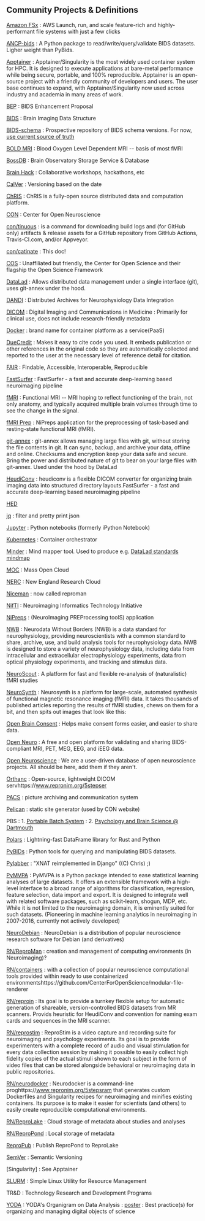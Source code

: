 ## Community Projects & Definitions

[Amazon FSx](https://aws.amazon.com/fsx/)
: AWS Launch, run, and scale feature-rich and highly-performant file systems with just a few clicks

[ANCP-bids](https://github.com/ANCPLabOldenburg/ancp-bids)
: A Python package to read/write/query/validate BIDS datasets. Ligher weight than PyBids.

[Apptainer](https://apptainer.org/)
: Apptainer/Singularity is the most widely used container system for HPC. It is designed to execute applications at bare-metal performance while being secure, portable, and 100% reproducible. Apptainer is an open-source project with a friendly community of developers and users. The user base continues to expand, with Apptainer/Singularity now used across industry and academia in many areas of work.

[BEP](https://bids.neuroimaging.io/governance.html#a-bep-procedure-key-definitions)
: BIDS Enhancement Proposal

[BIDS](https://bids-specification.readthedocs.io/en/stable/)
: Brain Imaging Data Structure

[BIDS-schema](https://github.com/bids-standard/bids-schema)
: Prospective repository of BIDS schema versions. For now, [use current source of truth](https://github.com/bids-standard/bids-specification/tree/master/src/schema)

[BOLD MRI](https://en.wikipedia.org/wiki/Blood-oxygen-level-dependent_imaging)
: Blood Oxygen Level Dependent MRI -- basis of most fMRI 

[BossDB](https://bossdb.org/)
: Brain Observatory Storage Service & Database 

[Brain Hack](https://brainhack.org/)
: Collaborative workshops, hackathons, etc

[CalVer](https://calver.org/)
: Versioning based on the date

[ChRIS](http://chrisproject.org/)
: ChRIS is a fully-open source distributed data and computation platform. 

[CON](http://centerforopenneuroscience.org/)
: Center for Open Neuroscience

[con/tinuous](https://github.com/con/tinuous/)
: is a command for downloading build logs and (for GitHub only) artifacts & release assets for a GitHub repository from GitHub Actions, Travis-CI.com, and/or Appveyor.

[con/catinate](https://github.com/con/catinate/)
: This doc!

[COS](http://cos.io)
: Unaffiliated but friendly, the Center for Open Science and their flagship the Open Science Framework

[DataLad](https://www.datalad.org/)
: Allows distributed data management under a single interface (git), uses git-annex under the hood.

[DANDI](https://www.dandiarchive.org/)
: Distributed Archives for Neurophysiology Data Integration 

[DICOM](https://www.dicomstandard.org/)
: Digital Imaging and Communications in Medicine
: Primarily for clinical use, does not include research-friendly metadata

[Docker](https://en.wikipedia.org/wiki/Docker_(software))
: brand name for container platform as a service(PaaS)

[DueCredit](https://github.com/duecredit/duecredit)
: Makes it easy to cite code you used. It embeds publication or other references in the original code so they are automatically collected and reported to the user at the necessary level of reference detail for citation.

[FAIR](https://www.go-fair.org/fair-principles/)
: Findable, Accessible, Interoperable, Reproducible

[FastSurfer](https://github.com/Deep-MI/FastSurfer)
: FastSurfer - a fast and accurate deep-learning based neuroimaging pipeline

[fMRI](???)
: Functional MRI -- MRI hoping to reflect functioning of the brain, not only anatomy, and typically acquired multiple brain volumes through time to see the change in the signal.

[fMRI Prep](https://fmriprep.org/en/stable/)
: NiPreps application for the preprocessing of task-based and resting-state functional MRI (fMRI).

[git-annex](https://git-annex.branchable.com/)
: git-annex allows managing large files with git, without storing the file contents in git. It can sync, backup, and archive your data, offline and online. Checksums and encryption keep your data safe and secure. Bring the power and distributed nature of git to bear on your large files with git-annex. Used under the hood by DataLad

[HeudiConv](https://github.com/nipy/heudiconv)
: heudiconv is a flexible DICOM converter for organizing brain imaging data into structured directory layouts.FastSurfer - a fast and accurate deep-learning based neuroimaging pipeline

[HED](https://www.hedtags.org/)

[jq](https://stedolan.github.io/jq/)
: filter and pretty print json

[Jupyter](https://jupyter.org/)
: Python notebooks (formerly iPython Notebook)

[Kubernetes](https://kubernetes.io/)
: Container orchestrator

[Minder](https://github.com/phase1geo/Minder)
: Mind mapper tool. Used to produce e.g. [DataLad standards mindmap](https://datasets.datalad.org/centerforopenneuroscience/talks/2022-tx-big-neuroscience.html#/4/5)

[MOC](https://massopen.cloud/)
: Mass Open Cloud

[NERC](https://nerc.mghpcc.org/)
: New England Research Cloud

[Niceman](https://github.com/ReproNim/reproman)
: now called reproman

[NifTI](https://nifti.nimh.nih.gov/)
: Neuroimaging Informatics Technology Initiative

[NiPreps](www.nipreps.org)
:  (NeuroImaging PREProcessing toolS) application

[NWB](https://www.nwb.org/)
: Neurodata Without Borders (NWB) is a data standard for neurophysiology, providing neuroscientists with a common standard to share, archive, use, and build analysis tools for neurophysiology data. NWB is designed to store a variety of neurophysiology data, including data from intracellular and extracellular electrophysiology experiments, data from optical physiology experiments, and tracking and stimulus data.

[NeuroScout](https://neuroscout.org/)
: A platform for fast and flexible re-analysis of (naturalistic) fMRI studies

[NeuroSynth](https://neurosynth.org/)
: Neurosynth is a platform for large-scale, automated synthesis of functional magnetic resonance imaging (fMRI) data. It takes thousands of published articles reporting the results of fMRI studies, chews on them for a bit, and then spits out images that look like this:

[Open Brain Consent](http://open-brain-consent.readthedocs.org/)
: Helps make consent forms easier, and easier to share data.

[Open Neuro](https://openneuro.org/)
: A free and open platform for validating and sharing BIDS-compliant MRI, PET, MEG, EEG, and iEEG data.

[Open Neuroscience](https://open-neuroscience.com/)
: We are a user-driven database of open neuroscience projects. All should be here, add them if they aren't.

[Orthanc](https://www.orthanc-server.com/)
: Open-source, lightweight DICOM servhttps://www.repronim.org/5stepser

[PACS](https://en.wikipedia.org/wiki/Picture_archiving_and_communication_system)
: picture archiving and communication system

[Pelican](https://docs.getpelican.com/en/latest/)
: static site generator (used by CON website)

PBS
: 1. [Portable Batch System](https://en.wikipedia.org/wiki/Portable_Batch_System)
: 2. [Psychology and Brain Science @ Dartmouth](https://pbs.dartmouth.edu/)

[Polars](https://www.pola.rs/)
: Lightning-fast DataFrame library for Rust and Python

[PyBIDs](https://github.com/bids-standard/pybids)
: Python tools for querying and manipulating BIDS datasets. 

[Pylabber](https://github.com/TheLabbingProject/pylabber)
: "XNAT reimplemented in Django" ((C) Chris) ;)


[PyMVPA](http://www.pymvpa.org/)
: PyMVPA is a Python package intended to ease statistical learning analyses of large datasets. It offers an extensible framework with a high-level interface to a broad range of algorithms for classification, regression, feature selection, data import and export. It is designed to integrate well with related software packages, such as scikit-learn, shogun, MDP, etc. While it is not limited to the neuroimaging domain, it is eminently suited for such datasets. (Pioneering in machine learning analytics in neuroimaging in 2007-2016, currently not actively developed)

[NeuroDebian](https://neuro.debian.net/)
: NeuroDebian is a distribution of popular neuroscience research software for Debian (and derivatives)

[RN/ReproMan](https://github.com/ReproNim/reproman)
: creation and management of computing environments (in Neuroimaging)?

[RN/containers](https://github.com/ReproNim/containers)
: with a collection of popular neuroscience computational tools provided within ready to use containerized environmentshttps://github.com/CenterForOpenScience/modular-file-renderer

[RN/reproin](https://github.com/ReproNim/reproin)
: Its goal is to provide a turnkey flexible setup for automatic generation of shareable, version-controlled BIDS datasets from MR scanners. Provids heuristic for HeudiConv  and convention for naming exam cards and sequences in the MRI scanner.

[RN/reprostim](https://github.com/ReproNim/reprostim)
: ReproStim is a video capture and recording suite for neuroimaging and psychology experiments. Its goal is to provide experimenters with a complete record of audio and visual stimulation for every data collection session by making it possible to easily collect high fidelity copies of the actual stimuli shown to each subject in the form of video files that can be stored alongside behavioral or neuroimaging data in public repositories.

[RN/neurodocker](https://github.com/ReproNim/neurodocker)
: Neurodocker is a command-line proghttps://www.repronim.org/5stepsram that generates custom Dockerfiles and Singularity recipes for neuroimaging and minifies existing containers. Its purpose is to make it easier for scientists (and others) to easily create reproducible computational environments.

[RN/ReproLake](https://repronim.wordpress.com/)
: Cloud storage of metadata about studies and analyses

[RN/ReproPond](https://repronim.wordpress.com/)
: Local storage of metadata

[ReproPub](https://zenodo.org/record/3336609#.Y5IAjH7MIUE)
: Publish ReproPond to ReproLake

[SemVer](https://semver.org/)
: Semantic Versioning

[Singularity]
: See Apptainer

[SLURM](https://en.wikipedia.org/wiki/Slurm_Workload_Manager)
: Simple Linux Utility for Resource Management

TR&D
: Technology Research and Development Programs

[YODA](https://github.com/myyoda)
: YODA's Organigram on Data Analysis
: [poster](https://raw.githubusercontent.com/ReproNim/containers-artwork/master/repronim-containers-yoda_30dpi.png)
: Best practice(s) for organizing and managing digital objects of science


